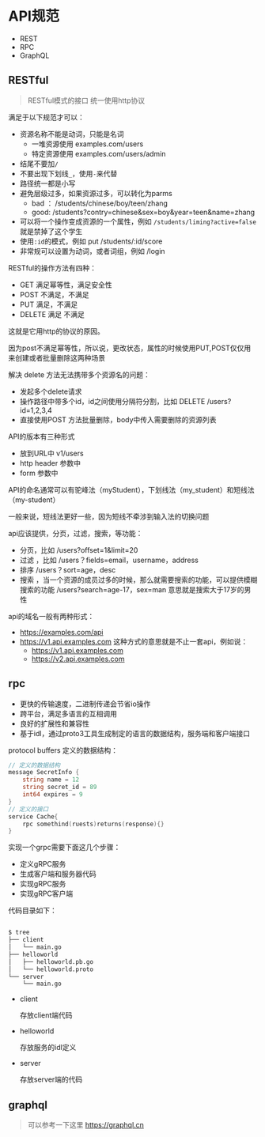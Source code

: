 # API规范

- REST
- RPC
- GraphQL

## RESTful
> RESTful模式的接口 统一使用http协议 

满足于以下规范才可以：

- 资源名称不能是动词，只能是名词
    - 一堆资源使用 examples.com/users
    - 特定资源使用 examples.com/users/admin
- 结尾不要加`/`
- 不要出现下划线`_`，使用`-`来代替
- 路径统一都是小写
- 避免层级过多，如果资源过多，可以转化为parms
    - bad ： /students/chinese/boy/teen/zhang
    - good: /students?contry=chinese&sex=boy&year=teen&name=zhang
- 可以将一个操作变成资源的一个属性，例如 `/students/liming?active=false` 就是禁掉了这个学生
- 使用`:id`的模式，例如 put /students/:id/score 
- 非常规可以设置为动词，或者词组，例如 /login

RESTful的操作方法有四种：
- GET 满足幂等性，满足安全性
- POST 不满足，不满足
- PUT 满足，不满足
- DELETE 满足 不满足

这就是它用http的协议的原因。

因为post不满足幂等性，所以说，更改状态，属性的时候使用PUT,POST仅仅用来创建或者批量删除这两种场景

解决 delete 方法无法携带多个资源名的问题：
- 发起多个delete请求
- 操作路径中带多个id，id之间使用分隔符分割，比如 DELETE /users?id=1,2,3,4
- 直接使用POST 方法批量删除，body中传入需要删除的资源列表

API的版本有三种形式
- 放到URL中 v1/users
- http header 参数中 
- form 参数中

API的命名通常可以有驼峰法（myStudent），下划线法（my_student）和短线法（my-student）

一般来说，短线法更好一些，因为短线不牵涉到输入法的切换问题

api应该提供，分页，过滤，搜索，等功能：
- 分页，比如 /users?offset=1&limit=20
- 过滤 ，比如 /users？fields=email，username，address
- 排序 /users？sort=age，desc
- 搜索 ，当一个资源的成员过多的时候，那么就需要搜索的功能，可以提供模糊搜索的功能 /users?search=age-17，sex=man 意思就是搜索大于17岁的男性

api的域名一般有两种形式：

- https://examples.com/api
- https://v1.api.examples.com
    这种方式的意思就是不止一套api，例如说：
    - https://v1.api.examples.com
    - https://v2.api.examples.com

## rpc

- 更快的传输速度，二进制传递会节省io操作
- 跨平台，满足多语言的互相调用
- 良好的扩展性和兼容性
- 基于idl，通过proto3工具生成制定的语言的数据结构，服务端和客户端接口

protocol buffers 定义的数据结构：

```go
// 定义的数据结构
message SecretInfo {
    string name = 12
    string secret_id = 89
    int64 expires = 9
}
// 定义的接口
service Cache{
    rpc somethind(ruests)returns(response){}
}
```
实现一个grpc需要下面这几个步骤：
- 定义gRPC服务
- 生成客户端和服务器代码
- 实现gRPC服务
- 实现gRPC客户端

代码目录如下：

```bash

$ tree
├── client
│   └── main.go
├── helloworld
│   ├── helloworld.pb.go
│   └── helloworld.proto
└── server
    └── main.go

```
- client

    存放client端代码
- helloworld

    存放服务的idl定义
- server

    存放server端的代码

## graphql
> 可以参考一下这里
https://graphql.cn


